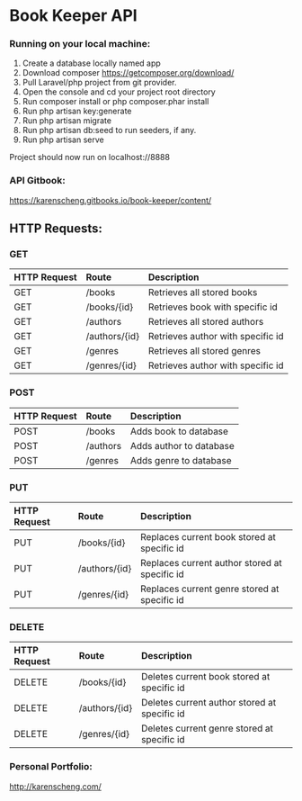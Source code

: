 # Book Keeper API

### Running on your local machine:

1. Create a database locally named app
2. Download composer https://getcomposer.org/download/
3. Pull Laravel/php project from git provider.
4. Open the console and cd your project root directory
5. Run composer install or php composer.phar install
6. Run php artisan key:generate
7. Run php artisan migrate
8. Run php artisan db:seed to run seeders, if any.
9. Run php artisan serve

Project should now run on localhost://8888

### API Gitbook: 
https://karenscheng.gitbooks.io/book-keeper/content/

## HTTP Requests:

### GET

| **HTTP Request** | **Route** | **Description** |
| :--- | :--- | :--- |
| GET | /books | Retrieves all stored books |
| GET | /books/{id} | Retrieves book with specific id |
| GET | /authors | Retrieves all stored authors |
| GET | /authors/{id} | Retrieves author with specific id |
| GET | /genres | Retrieves all stored genres |
| GET | /genres/{id} | Retrieves author with specific id |

### POST

| **HTTP Request** | **Route** | **Description** |
| :--- | :--- | :--- |
| POST | /books | Adds book to database |
| POST | /authors | Adds author to database |
| POST | /genres | Adds genre to database |

### PUT

| **HTTP Request** | **Route** | **Description** |
| :--- | :--- | :--- |
| PUT | /books/{id} | Replaces current book stored at specific id |
| PUT | /authors/{id} | Replaces current author stored at specific id |
| PUT | /genres/{id} | Replaces current genre stored at specific id |

### DELETE

| **HTTP Request** | **Route** | **Description** |
| :--- | :--- | :--- |
| DELETE | /books/{id} | Deletes current book stored at specific id |
| DELETE | /authors/{id} | Deletes current author stored at specific id |
| DELETE | /genres/{id} | Deletes current genre stored at specific id |

### Personal Portfolio:

http://karenscheng.com/
